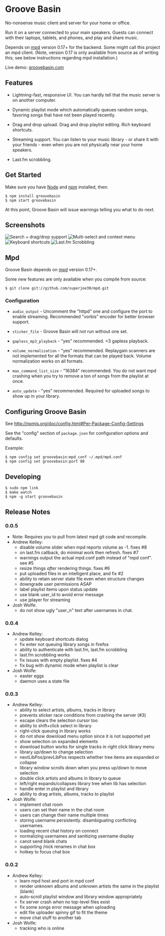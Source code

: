 # Groove Basin

No-nonsense music client and server for your home or office.

Run it on a server connected to your main speakers. Guests can connect with
their laptops, tablets, and phones, and play and share music.

Depends on [mpd](http://musicpd.org) version 0.17+ for the backend. Some might
call this project an mpd client. (Note, version 0.17 is only available from
source as of writing this; see below instructions regarding mpd installation.)

Live demo: [groovebasin.com](http://groovebasin.com/)

## Features

* Lightning-fast, responsive UI. You can hardly tell that the music server is
  on another computer.

* Dynamic playlist mode which automatically queues random songs, favoring
  songs that have not been played recently.

* Drag and drop upload. Drag and drop playlist editing. Rich keyboard
  shortcuts.

* Streaming support. You can listen to your music library - or share it with
  your friends - even when you are not physically near your home speakers.

* Last.fm scrobbling.

## Get Started

Make sure you have [Node](http://nodejs.org) and [npm](http://npmjs.org)
installed, then:

```
$ npm install groovebasin
$ npm start groovebasin
```

At this point, Groove Basin will issue warnings telling you what to do next.

## Screenshots

![Search + drag/drop support](http://www.superjoesoftware.com/temp/groove-basin-0.0.4.png)
![Multi-select and context menu](http://www.superjoesoftware.com/temp/groove-basin-0.0.4-lib-menu.png)
![Keyboard shortcuts](http://www.superjoesoftware.com/temp/groove-basin-0.0.4-shortcuts.png)
![Last.fm Scrobbling](http://www.superjoesoftware.com/temp/groove-basin-0.0.4-lastfm.png)

## Mpd

Groove Basin depends on [mpd](http://musicpd.org) version 0.17+.

Some new features are only available when you compile from source:

```
$ git clone git://github.com/superjoe30/mpd.git
```

### Configuration

* `audio_output` - Uncomment the "httpd" one and configure the port to enable
  streaming. Recommended "vorbis" encoder for better browser support.

* `sticker_file` - Groove Basin will not run without one set.

* `gapless_mp3_playback` - "yes" recommended. <3 gapless playback.

* `volume_normalization` - "yes" recommended. Replaygain scanners are not
  implemented for all the formats that can be played back. Volume normalization
  works on all formats.

* `max_command_list_size` - "16384" recommended. You do not want mpd crashing
  when you try to remove a ton of songs from the playlist at once.

* `auto_update` - "yes" recommended. Required for uploaded songs to show up
  in your library.

## Configuring Groove Basin

See http://npmjs.org/doc/config.html#Per-Package-Config-Settings

See the "config" section of `package.json` for configuration options and
defaults.

Example:

```
$ npm config set groovebasin:mpd_conf ~/.mpd/mpd.conf
$ npm config set groovebasin:port 80
```

## Developing

```
$ sudo npm link
$ make watch
$ npm -g start groovebasin
```

## Release Notes

### 0.0.5

* Note: Requires you to pull from latest mpd git code and recompile.
* Andrew Kelley:
  * disable volume slider when mpd reports volume as -1. fixes #8
  * on last.fm callback, do minimal work then refresh. fixes #7
  * warnings output the actual mpd.conf path instead of "mpd conf". see #5
  * resize things *after* rendering things. fixes #6
  * put uploaded files in an intelligent place, and fix #2
  * ability to retain server state file even when structure changes
  * downgrade user permissions ASAP
  * label playlist items upon status update
  * use blank user_id to avoid error message
  * use jplayer for streaming
* Josh Wolfe:
  * do not show ugly "user_n" text after usernames in chat.

### 0.0.4

* Andrew Kelley:
  * update keyboard shortcuts dialog
  * fix enter not queuing library songs in firefox
  * ability to authenticate with last.fm, last.fm scrobbling
  * last.fm scrobbling works
  * fix issues with empty playlist. fixes #4
  * fix bug with dynamic mode when playlist is clear
* Josh Wolfe:
  * easter eggs
  * daemon uses a state file

### 0.0.3

* Andrew Kelley:
  * ability to select artists, albums, tracks in library
  * prevents sticker race conditions from crashing the server (#3)
  * escape clears the selection cursor too
  * ability to shift+click select in library
  * right-click queuing in library works
  * do not show download menu option since it is not supported yet
  * show selection on expanded elements
  * download button works for single tracks in right click library menu
  * library up/down to change selection
  * nextLibPos/prevLibPos respects whether tree items are expanded or collapse
  * library window scrolls down when you press up/down to move selection
  * double click artists and albums in library to queue
  * left/right expands/collapses library tree when lib has selection
  * handle enter in playlist and library
  * ability to drag artists, albums, tracks to playlist
* Josh Wolfe:
  * implement chat room
  * users can set their name in the chat room
  * users can change their name multiple times
  * storing username persistently. disambiguating conflicting usernames.
  * loading recent chat history on connect
  * normalizing usernames and sanitizing username display
  * canot send blank chats
  * supporting /nick renames in chat box
  * hotkey to focus chat box

### 0.0.2

* Andrew Kelley:
  * learn mpd host and port in mpd conf
  * render unknown albums and unknown artists the same in the playlist (blank)
  * auto-scroll playlist window and library window appropriately
  * fix server crash when no top-level files exist
  * fix some songs error message when uploading
  * edit file uploader spinny gif to fit the theme
  * move chat stuff to another tab
* Josh Wolfe:
  * tracking who is online

